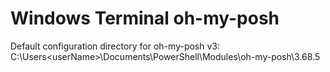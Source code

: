 # Windows Terminal oh-my-posh
Default configuration directory for oh-my-posh v3: C:\Users\<userName>\Documents\PowerShell\Modules\oh-my-posh\3.68.5